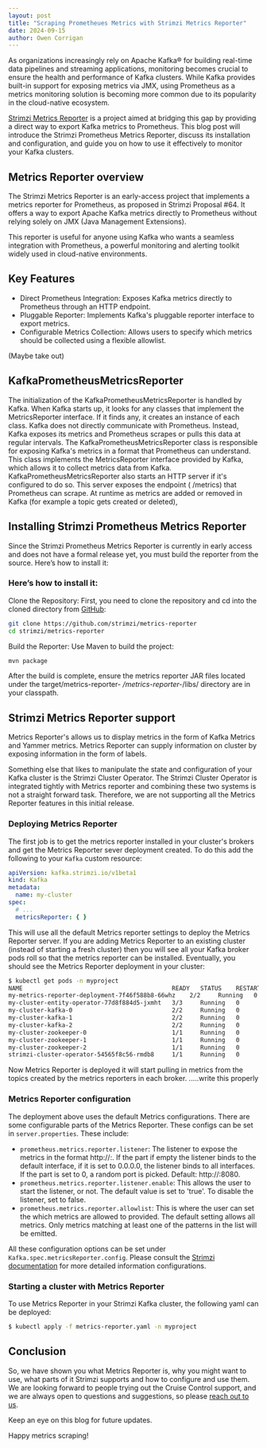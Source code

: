 ```yaml
---
layout: post
title: "Scraping Prometheues Metrics with Strimzi Metrics Reporter"
date: 2024-09-15
author: Owen Corrigan
---
```


As organizations increasingly rely on Apache Kafka® for building real-time data pipelines and streaming applications,
monitoring becomes crucial to ensure the health and performance of Kafka clusters. While Kafka provides built-in support
for exposing metrics via JMX, using Prometheus as a metrics monitoring solution is becoming more common due to its
popularity in the cloud-native ecosystem.

[Strimzi Metrics Reporter](https://github.com/strimzi/metrics-reporter) is a project aimed at bridging this gap by
providing a direct way to export Kafka metrics to Prometheus. This blog post will introduce the Strimzi Prometheus
Metrics Reporter, discuss its installation and configuration, and guide you on how to use it effectively to monitor your
Kafka clusters.

## Metrics Reporter overview

The Strimzi Metrics Reporter is an early-access project that implements a metrics reporter for Prometheus, as proposed
in Strimzi Proposal #64. It offers a way to export Apache Kafka metrics directly to Prometheus without relying solely on
JMX (Java Management Extensions).

This reporter is useful for anyone using Kafka who wants a seamless integration with Prometheus, a powerful monitoring
and alerting toolkit widely used in cloud-native environments.

## Key Features
* Direct Prometheus Integration: Exposes Kafka metrics directly to Prometheus through an HTTP endpoint.
* Pluggable Reporter: Implements Kafka's pluggable reporter interface to export metrics.
* Configurable Metrics Collection: Allows users to specify which metrics should be collected using a flexible allowlist.

(Maybe take out)
## KafkaPrometheusMetricsReporter
The initialization of the KafkaPrometheusMetricsReporter is handled by Kafka. When Kafka starts up, it looks for any classes that implement the MetricsReporter interface. If it finds any, it creates an instance of each class.
Kafka does not directly communicate with Prometheus. Instead, Kafka exposes its metrics and Prometheus scrapes or pulls this data at regular intervals.
The KafkaPrometheusMetricsReporter class is responsible for exposing Kafka's metrics in a format that Prometheus can understand. This class implements the MetricsReporter interface provided by Kafka, which allows it to collect metrics data from Kafka. KafkaPrometheusMetricsReporter also starts an HTTP server if it's configured to do so. This server exposes the endpoint ( /metrics) that Prometheus can scrape. At runtime as metrics are added or removed in Kafka (for example a topic gets created or deleted),



## Installing Strimzi Prometheus Metrics Reporter

Since the Strimzi Prometheus Metrics Reporter is currently in early access and does not have a formal release yet, you
must build the reporter from the source. Here’s how to install it:

### Here’s how to install it:

Clone the Repository: First, you need to clone the repository and cd into the cloned directory
from [GitHub](https://github.com/strimzi/metrics-reporter):

```bash
git clone https://github.com/strimzi/metrics-reporter
cd strimzi/metrics-reporter
```

Build the Reporter: Use Maven to build the project:

```bash
mvn package
```
After the build is complete, ensure the metrics reporter JAR files located under the target/metrics-reporter-
*/metrics-reporter-*/libs/ directory are in your classpath.



## Strimzi Metrics Reporter support

Metrics Reporter's allows us to display metrics in the form of Kafka Metrics and Yammer metrics.
Metrics Reporter can supply information on cluster by exposing information in the form of labels.

Something else that likes to manipulate the state and configuration of your Kafka cluster is the Strimzi Cluster
Operator.
The Strimzi Cluster Operator is integrated tightly with Metrics reporter and combining these two systems is not a straight forward task. Therefore, we are not supporting all the Metrics Reporter features in this initial release.




### Deploying Metrics Reporter

The first job is to get the metrics reporter installed in your cluster's brokers and get the Metrics Reporter sever
deployment created. To do this add the following to your `Kafka` custom resource:

```yaml
apiVersion: kafka.strimzi.io/v1beta1
kind: Kafka
metadata:
  name: my-cluster
spec:
  # ...
  metricsReporter: { }
```

This will use all the default Metrics reporter settings to deploy the Metrics Reporter server.
If you are adding Metrics Reporter to an existing cluster (instead of starting a fresh cluster) then you will see all your
Kafka broker pods roll so that the metrics reporter can be installed.
Eventually, you should see the Metrics Reporter deployment in your cluster:

```bash
$ kubectl get pods -n myproject   
NAME                                          READY   STATUS    RESTARTS   AGE
my-metrics-reporter-deployment-7f46f588b8-66whz    2/2     Running   0          8m48s
my-cluster-entity-operator-77d8f884d5-jxmht   3/3     Running   0          12m
my-cluster-kafka-0                            2/2     Running   0          9m12s
my-cluster-kafka-1                            2/2     Running   0          10m
my-cluster-kafka-2                            2/2     Running   0          9m46s
my-cluster-zookeeper-0                        1/1     Running   0          13m
my-cluster-zookeeper-1                        1/1     Running   0          13m
my-cluster-zookeeper-2                        1/1     Running   0          13m
strimzi-cluster-operator-54565f8c56-rmdb8     1/1     Running   0          14m
```

Now Metrics Reporter is deployed it will start pulling in metrics from the topics created by the metrics reporters in each broker. .....write this properly

### Metrics Reporter configuration
The deployment above uses the default Metrics configurations.
There are some configurable parts of the Metrics Reporter. These configs can be set in `server.properties`. These include:

-  `prometheus.metrics.reporter.listener`: The listener to expose the metrics in the format http://<HOST>:<PORT>. If the <HOST> part if empty the listener binds to the default interface, if it is set to 0.0.0.0, the listener binds to all interfaces. If the <PORT> part is set to 0, a random port is picked. Default: http://:8080.
- `prometheus.metrics.reporter.listener.enable`: This allows the user to start the listener, or not. The default value is set to 'true'. To disable the listener, set to false.
- `prometheus.metrics.reporter.allowlist`: This is where the user can set the which metrics are allowed to provided. The default setting allows all metrics. Only metrics matching at least one of the patterns in the list will be emitted.
  

All these configuration options can be set under `Kafka.spec.metricsReporter.config`.
Please consult
the [Strimzi documentation](https://strimzi.io/docs/operators/latest/configuring.html) for more
detailed information configurations.



### Starting a cluster with Metrics Reporter

To use Metrics Reporter in your Strimzi Kafka cluster, the following yaml can be deployed:

```bash
$ kubectl apply -f metrics-reporter.yaml -n myproject
```

## Conclusion
So, we have shown you what Metrics Reporter is, why you might want to use, what parts of it Strimzi supports and how to
configure and use them.
We are looking forward to people trying out the Cruise Control support, and we are always open to questions and
suggestions, so please [reach out to us](https://strimzi.io/community/).

Keep an eye on this blog for future updates.

Happy metrics scraping!
